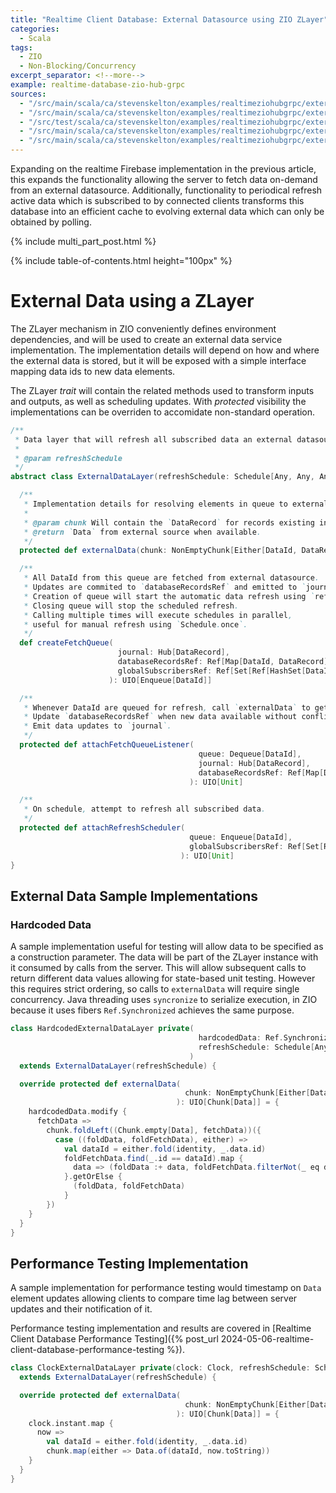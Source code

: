 ```yaml
---
title: "Realtime Client Database: External Datasource using ZIO ZLayer"
categories:
  - Scala
tags:
  - ZIO
  - Non-Blocking/Concurrency
excerpt_separator: <!--more-->
example: realtime-database-zio-hub-grpc
sources:
  - "/src/main/scala/ca/stevenskelton/examples/realtimeziohubgrpc/externaldata/Main.scala"
  - "/src/main/scala/ca/stevenskelton/examples/realtimeziohubgrpc/externaldata/ZSyncServiceImpl.scala"
  - "/src/test/scala/ca/stevenskelton/examples/realtimeziohubgrpc/externaldata/ZSyncServiceImplSpec.scala"
  - "/src/main/scala/ca/stevenskelton/examples/realtimeziohubgrpc/externaldata/ExternalDataLayer.scala"
  - "/src/main/scala/ca/stevenskelton/examples/realtimeziohubgrpc/externaldata/HardcodedExternalDataLayer.scala"
---
```


Expanding on the realtime Firebase implementation in the previous article, this expands the functionality allowing the
server to fetch data on-demand from an external datasource. Additionally, functionality to periodical refresh active
data which is subscribed to by connected clients transforms this database into an efficient cache to evolving external
data which can only be obtained by polling.<!--more-->

{% include multi_part_post.html %}

{% include table-of-contents.html height="100px" %}

# External Data using a ZLayer

The ZLayer mechanism in ZIO conveniently defines environment dependencies, and will be used to create an external data
service implementation. The implementation details will depend on how and where the external data is stored, but it
will be exposed with a simple interface mapping data ids to new data elements.

The ZLayer _trait_ will contain the related methods used to transform inputs and outputs, as well as scheduling
updates. With _protected_ visibility the implementations can be overriden to accomidate non-standard operation.

```scala
/**
 * Data layer that will refresh all subscribed data an external datasource based on a schedule.
 *
 * @param refreshSchedule
 */
abstract class ExternalDataLayer(refreshSchedule: Schedule[Any, Any, Any]) {

  /**
   * Implementation details for resolving elements in queue to external `Data`.
   *
   * @param chunk Will contain the `DataRecord` for records existing in `databaseRecordsRef`
   * @return `Data` from external source when available.
   */
  protected def externalData(chunk: NonEmptyChunk[Either[DataId, DataRecord]]): UIO[Chunk[Data]]

  /**
   * All DataId from this queue are fetched from external datasource.
   * Updates are commited to `databaseRecordsRef` and emitted to `journal`.
   * Creation of queue will start the automatic data refresh using `refreshSchedule`.
   * Closing queue will stop the scheduled refresh.
   * Calling multiple times will execute schedules in parallel, 
   * useful for manual refresh using `Schedule.once`.
   */
  def createFetchQueue(
                        journal: Hub[DataRecord],
                        databaseRecordsRef: Ref[Map[DataId, DataRecord]],
                        globalSubscribersRef: Ref[Set[Ref[HashSet[DataId]]]],
                      ): UIO[Enqueue[DataId]]

  /**
   * Whenever DataId are queued for refresh, call `externalData` to get data,
   * Update `databaseRecordsRef` when new data available without conflicts,
   * Emit data updates to `journal`.
   */
  protected def attachFetchQueueListener(
                                          queue: Dequeue[DataId],
                                          journal: Hub[DataRecord],
                                          databaseRecordsRef: Ref[Map[DataId, DataRecord]]
                                        ): UIO[Unit]

  /**
   * On schedule, attempt to refresh all subscribed data.
   */
  protected def attachRefreshScheduler(
                                        queue: Enqueue[DataId],
                                        globalSubscribersRef: Ref[Set[Ref[HashSet[DataId]]]]
                                      ): UIO[Unit]
}
```

## External Data Sample Implementations

### Hardcoded Data

A sample implementation useful for testing will allow data to be specified as a construction parameter. The data will
be part of the ZLayer instance with it consumed by calls from the server. This will allow subsequent calls to return
different data values allowing for state-based unit testing. However this requires strict ordering, so calls
to `externalData` will require single concurrency. Java threading uses `syncronize` to serialize execution, in ZIO 
because it uses fibers `Ref.Synchronized` achieves the same purpose.

```scala
class HardcodedExternalDataLayer private(
                                          hardcodedData: Ref.Synchronized[Seq[Data]],
                                          refreshSchedule: Schedule[Any, Any, Any]
                                        )
  extends ExternalDataLayer(refreshSchedule) {

  override protected def externalData(
                                       chunk: NonEmptyChunk[Either[DataId, DataRecord]]
                                     ): UIO[Chunk[Data]] = {
    hardcodedData.modify {
      fetchData =>
        chunk.foldLeft((Chunk.empty[Data], fetchData))({
          case ((foldData, foldFetchData), either) =>
            val dataId = either.fold(identity, _.data.id)
            foldFetchData.find(_.id == dataId).map {
              data => (foldData :+ data, foldFetchData.filterNot(_ eq data))
            }.getOrElse {
              (foldData, foldFetchData)
            }
        })
    }
  }
}
```

## Performance Testing Implementation

A sample implementation for performance testing would timestamp on `Data` element updates allowing clients to compare
time lag between server updates and their notification of it.

Performance testing implementation and results are covered in [Realtime Client Database Performance Testing]({% post_url
2024-05-06-realtime-client-database-performance-testing %}).

```scala
class ClockExternalDataLayer private(clock: Clock, refreshSchedule: Schedule[Any, Any, Any])
  extends ExternalDataLayer(refreshSchedule) {

  override protected def externalData(
                                       chunk: NonEmptyChunk[Either[DataId, DataRecord]]
                                     ): UIO[Chunk[Data]] = {
    clock.instant.map {
      now =>
        val dataId = either.fold(identity, _.data.id)
        chunk.map(either => Data.of(dataId, now.toString))
    }
  }
}
```

